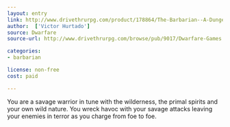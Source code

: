 ```yaml
---
layout: entry
link: http://www.drivethrurpg.com/product/178864/The-Barbarian--A-Dungeon-World-Playbook
author:  ['Victor Hurtado']
source: Dwarfare
source-url: http://www.drivethrurpg.com/browse/pub/9017/Dwarfare-Games

categories:
- barbarian

license: non-free
cost: paid

---
```


You are a savage warrior in tune with the wilderness, the primal spirits and your own wild nature. You wreck havoc with your savage attacks leaving your enemies in terror as you charge from foe to foe.
